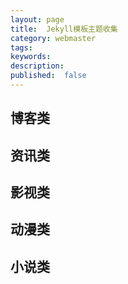```yaml
---
layout: page
title:  Jekyll模板主题收集
category: webmaster
tags:
keywords:
description:
published:  false
---
```


## 博客类

## 资讯类

## 影视类

## 动漫类

## 小说类